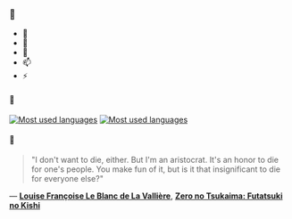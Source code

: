 ### 👋

- 🔭
- 🌱
- 💬
- 📫
- ⚡

#### 🧏

[![Most used languages](https://github-readme-stats-aynah.vercel.app/api/top-langs/?username=aynh&theme=solarized-dark&langs_count=6&layout=compact&hide_title=true)](https://github.com/anuraghazra/github-readme-stats#gh-dark-mode-only)
[![Most used languages](https://github-readme-stats-aynah.vercel.app/api/top-langs/?username=aynh&theme=solarized-light&langs_count=6&layout=compact&hide_title=true)](https://github.com/anuraghazra/github-readme-stats#gh-light-mode-only)

#### 💬

> "I don't want to die, either. But I'm an aristocrat. It's an honor to die for one's people. You make fun of it, but is it that insignificant to die for everyone else?"

&mdash; [**Louise Françoise Le Blanc de La Vallière**](https://myanimelist.net/character.php?q=Louise%20Fran%C3%A7oise%20Le%20Blanc%20de%20La%20Valli%C3%A8re&cat=character), [**Zero no Tsukaima: Futatsuki no Kishi**](https://myanimelist.net/search/all?q=Zero%20no%20Tsukaima%3A%20Futatsuki%20no%20Kishi&cat=all)
